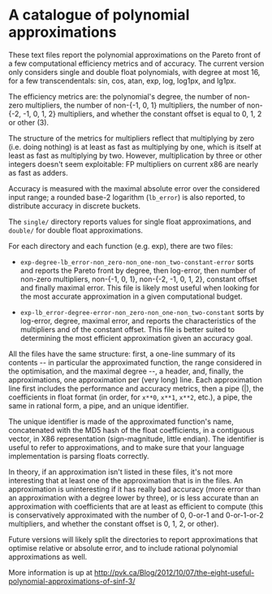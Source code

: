 A catalogue of polynomial approximations
========================================

These text files report the polynomial approximations on the Pareto
front of a few computational efficiency metrics and of accuracy.  The
current version only considers single and double float polynomials,
with degree at most 16, for a few transcendentals: sin, cos, atan,
exp, log, log1px, and lg1px.

The efficiency metrics are: the polynomial's degree, the number of
non-zero multipliers, the number of non-{-1, 0, 1} multipliers, the
number of non-{-2, -1, 0, 1, 2} multipliers, and whether the constant
offset is equal to 0, 1, 2 or other (3).

The structure of the metrics for multipliers reflect that multiplying
by zero (i.e. doing nothing) is at least as fast as multiplying by
one, which is itself at least as fast as multiplying by two.  However,
multiplication by three or other integers doesn't seem exploitable: FP
multipliers on current x86 are nearly as fast as adders.

Accuracy is measured with the maximal absolute error over the
considered input range; a rounded base-2 logarithm (`lb_error`) is also
reported, to distribute accuracy in discrete buckets.

The `single/` directory reports values for single float approximations,
and `double/` for double float approximations.

For each directory and each function (e.g. exp), there are two files:

* `exp-degree-lb_error-non_zero-non_one-non_two-constant-error` sorts
  and reports the Pareto front by degree, then log-error, then number
  of non-zero multipliers, non-{-1, 0, 1}, non-{-2, -1, 0, 1, 2},
  constant offset and finally maximal error.  This file is likely most
  useful when looking for the most accurate approximation in a given
  computational budget.

* `exp-lb_error-degree-error-non_zero-non_one-non_two-constant` sorts
  by log-error, degree, maximal error, and reports the characteristics
  of the multipliers and of the constant offset.  This file is better
  suited to determining the most efficient approximation given an
  accuracy goal.

All the files have the same structure: first, a one-line summary of
its contents -- in particular the approximated function, the range
considered in the optimisation, and the maximal degree --, a header,
and, finally, the approximations, one approximation per (very long)
line.  Each approximation line first includes the performance and
accuracy metrics, then a pipe (|), the coefficients in float format
(in order, for `x**0`, `x**1`, `x**2`, etc.), a pipe, the same in
rational form, a pipe, and an unique identifier.

The unique identifier is made of the approximated function's name,
concatenated with the MD5 hash of the float coefficients, in a
contiguous vector, in X86 representation (sign-magnitude, little
endian).  The identifier is useful to refer to approximations, and to
make sure that your language implementation is parsing floats
correctly.

In theory, if an approximation isn't listed in these files, it's not
more interesting that at least one of the approximation that is in the
files.  An approximation is uninteresting if it has really bad
accuracy (more error than an approximation with a degree lower by
three), or is less accurate than an approximation with coefficients
that are at least as efficient to compute (this is conservatively
approximated with the number of 0, 0-or-1 and 0-or-1-or-2 multipliers,
and whether the constant offset is 0, 1, 2, or other).

Future versions will likely split the directories to report
approximations that optimise relative or absolute error, and to
include rational polynomial approximations as well.

More information is up at
http://pvk.ca/Blog/2012/10/07/the-eight-useful-polynomial-approximations-of-sinf-3/
